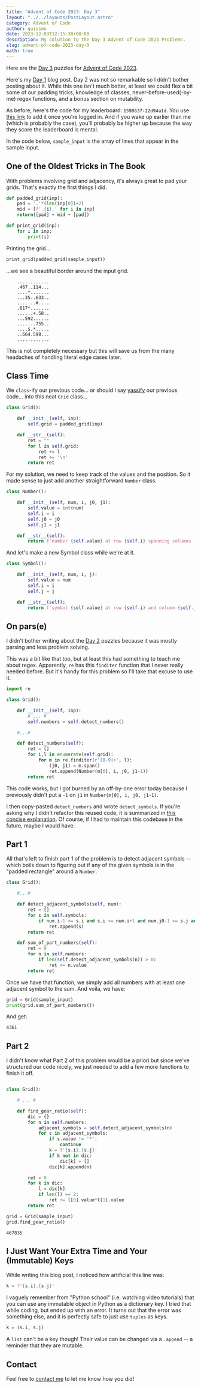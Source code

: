 ```yaml
---
title: "Advent of Code 2023: Day 3"
layout: "../../layouts/PostLayout.astro"
category: Advent of Code
author: guissmo
date: 2023-12-03T12:15:38+00:00
description: My solution to the Day 3 Advent of Code 2023 Problems.
slug: advent-of-code-2023-day-3
math: true
---
```


Here are the [Day 3](https://adventofcode.com/2023/day/3) puzzles for [Advent of Code 2023](https://adventofcode.com).

Here's my [Day 1](../advent-of-code-2023-day-1/) blog post. Day 2 was not so remarkable so I didn't bother posting about it. While this one isn't much better, at least we could flex a bit some of our padding tricks, knowledge of classes, never-before-used(-by-me) regex functions, and a bonus section on mutability.

As before, here's the code for my leaderboard: `1598637-22d94a1d`. You use [this link](https://adventofcode.com/2023/leaderboard/private) to add it once you're logged in. And if you wake up earlier than me (which is probably the case), you'll probably be higher up because the way they score the leaderboard is mental.

In the code below, `sample_input` is the array of lines that appear in the sample input.

## One of the Oldest Tricks in The Book

With problems involving grid and adjacency, it's always great to pad your grids. That's exactly the first things I did.

```python
def padded_grid(inp):
    pad = '.'*(len(inp[0])+2)
    mid = [f'.{i}.' for i in inp]
    return([pad] + mid + [pad])

def print_grid(inp):
    for i in inp:
        print(i)
```

Printing the grid...

```python
print_grid(padded_grid(sample_input))
```

...we see a beautiful border around the input grid.

```
    ............
    .467..114...
    ....*.......
    ...35..633..
    .......#....
    .617*.......
    ......+.58..
    ...592......
    .......755..
    ....$.*.....
    ..664.598...
    ............
```

This is not completely necessary but this will save us from the many headaches of handling literal edge cases later.

## Class Time

We `class`-ify our previous code... or should I say [yassify](https://en.wiktionary.org/wiki/yassify) our previous code... into this neat `Grid` class...

```python
class Grid():

    def __init__(self, inp):
        self.grid = padded_grid(inp)

    def __str__(self):
        ret = ""
        for l in self.grid:
            ret += l
            ret += '\n'
        return ret
```

For my solution, we need to keep track of the values and the position. So it made sense to just add another straightforward `Number` class.

```python
class Number():

    def __init__(self, num, i, j0, j1):
        self.value = int(num)
        self.i = i
        self.j0 = j0
        self.j1 = j1

    def __str__(self):
        return f'number {self.value} at row {self.i} spanning columns {self.j0} to {self.j1}'
```

And let's make a new Symbol class while we're at it.

```python
class Symbol():

    def __init__(self, num, i, j):
        self.value = num
        self.i = i
        self.j = j

    def __str__(self):
        return f'symbol {self.value} at row {self.i} and column {self.j}'
```

## On pars(e)

I didn't bother writing about the [Day 2](https://adventofcode.com/2023/day/3) puzzles because it was mostly parsing and less problem solving.

This was a bit like that too, but at least this had something to teach me about regex. Apparently, `re` has this `finditer` function that I never really needed before. But it's handy for this problem so I'll take that excuse to use it.

```python
import re

class Grid():

    def __init__(self, inp):
        # ... #
        self.numbers = self.detect_numbers()

    #...#

    def detect_numbers(self):
        ret = []
        for i,l in enumerate(self.grid):
            for m in re.finditer(r'[0-9]+', l):
                (j0, j1) = m.span()
                ret.append(Number(m[0], i, j0, j1-1))
        return ret
```

This code works, but I got burned by an off-by-one error today because I previously didn't put a `-1` on `j1` in `Number(m[0], i, j0, j1-1)`.

I then copy-pasted `detect_numbers` and wrote `detect_symbols`. If you're asking why I didn't refactor this reused code, it is summarized in [this concise explanation](https://www.youtube.com/watch?v=bFEoMO0pc7k&t=10s). Of course, if I had to maintain this codebase in the future, maybe I would have.

## Part 1

All that's left to finish part 1 of the problem is to detect adjacent symbols -- which boils down to figuring out if any of the given symbols is in the "padded rectangle" around a `Number`.

```python
class Grid():

    #...#

    def detect_adjacent_symbols(self, num):
        ret = []
        for s in self.symbols:
            if num.i-1 <= s.i and s.i <= num.i+1 and num.j0-1 <= s.j and s.j <= num.j1+1:
                ret.append(s)
        return ret

    def sum_of_part_numbers(self):
        ret = 0
        for n in self.numbers:
            if len(self.detect_adjacent_symbols(n)) > 0:
                ret += n.value
        return ret
```

Once we have that function, we simply add all numbers with at least one adjacent symbol to the sum. And voila, we have:

```python
grid = Grid(sample_input)
print(grid.sum_of_part_numbers())
```

And get:

    4361

## Part 2

I didn't know what Part 2 of this problem would be a priori but since we've structured our code nicely, we just needed to add a few more functions to finish it off.

```python

class Grid():

    # ... #

    def find_gear_ratio(self):
        dic = {}
        for n in self.numbers:
            adjacent_symbols = self.detect_adjacent_symbols(n)
            for s in adjacent_symbols:
                if s.value != '*':
                    continue
                k = f'{s.i},{s.j}'
                if k not in dic:
                    dic[k] = []
                dic[k].append(n)

        ret = 0
        for k in dic:
            l = dic[k]
            if len(l) == 2:
                ret += l[0].value*l[1].value
        return ret

grid = Grid(sample_input)
grid.find_gear_ratio()
```

    467835

## I Just Want Your Extra Time and Your (Immutable) Keys

While writing this blog post, I noticed how artificial this line was:

```python
k = f'{s.i},{s.j}'
```

I vaguely remember from "Python school" (i.e. watching video tutorials) that you can use any immutable object in Python as a dictionary key. I tried that while coding, but ended up with an error. It turns out that the error was something else, and it is perfectly safe to just use `tuples` as keys.

```python
k = (s.i, s.j)
```

A `list` can't be a key though! Their value can be changed via a `.append` -- a reminder that they are mutable.

## Contact

Feel free to [contact me](../../) to let me know how you did!
